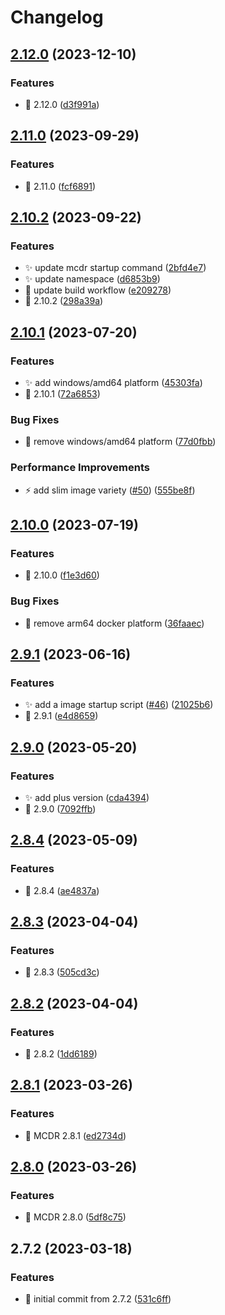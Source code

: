 # Changelog

## [2.12.0](https://github.com/MCDReforged-Towhee-Community/MCDReforged-Docker/compare/v2.11.0...v2.12.0) (2023-12-10)


### Features

* 🔖 2.12.0 ([d3f991a](https://github.com/MCDReforged-Towhee-Community/MCDReforged-Docker/commit/d3f991a71fbc317ada843a7f8d6dc4900c114162))

## [2.11.0](https://github.com/MCDReforged-Towhee-Community/MCDReforged-Docker/compare/v2.10.2...v2.11.0) (2023-09-29)


### Features

* 🔖 2.11.0 ([fcf6891](https://github.com/MCDReforged-Towhee-Community/MCDReforged-Docker/commit/fcf68918f5ec4c5304bdc34a0dbe65ebbeddd7d2))

## [2.10.2](https://github.com/MCDReforged-Towhee-Community/MCDReforged-Docker/compare/v2.10.1...v2.10.2) (2023-09-22)


### Features

* ✨ update mcdr startup command ([2bfd4e7](https://github.com/MCDReforged-Towhee-Community/MCDReforged-Docker/commit/2bfd4e7dc6578c7320456bd7bf6392a03e9c9be5))
* ✨ update namespace ([d6853b9](https://github.com/MCDReforged-Towhee-Community/MCDReforged-Docker/commit/d6853b9d2acea3702ee3b9cd4c7aeaf5332f5379))
* 👷 update build workflow ([e209278](https://github.com/MCDReforged-Towhee-Community/MCDReforged-Docker/commit/e209278d4f84f18fc8600f73fdec017681740ab3))
* 🔖 2.10.2 ([298a39a](https://github.com/MCDReforged-Towhee-Community/MCDReforged-Docker/commit/298a39a9807d272391e831b7af6dbfebb32acc03))

## [2.10.1](https://github.com/MCDReforged/MCDReforged-Docker/compare/v2.10.0...v2.10.1) (2023-07-20)


### Features

* ✨ add windows/amd64 platform ([45303fa](https://github.com/MCDReforged/MCDReforged-Docker/commit/45303fa34e8682edee9ffdbb03a2dc0209000133))
* 🔖 2.10.1 ([72a6853](https://github.com/MCDReforged/MCDReforged-Docker/commit/72a68539bdec0d980cdf76384ba297199f8a6ef2))


### Bug Fixes

* 🐛 remove windows/amd64 platform ([77d0fbb](https://github.com/MCDReforged/MCDReforged-Docker/commit/77d0fbb2e18e2eb28546d3418fefc48c332ba869))


### Performance Improvements

* ⚡️ add slim image variety ([#50](https://github.com/MCDReforged/MCDReforged-Docker/issues/50)) ([555be8f](https://github.com/MCDReforged/MCDReforged-Docker/commit/555be8f86de0535758588b2e1aafc714637d6adf))

## [2.10.0](https://github.com/MCDReforged/MCDReforged-Docker/compare/v2.9.1...v2.10.0) (2023-07-19)


### Features

* 🔖 2.10.0 ([f1e3d60](https://github.com/MCDReforged/MCDReforged-Docker/commit/f1e3d6099738185dc411b0ecbaa0ff6f45f40041))


### Bug Fixes

* 🐛 remove arm64 docker platform ([36faaec](https://github.com/MCDReforged/MCDReforged-Docker/commit/36faaec221c9a092da81a785e1671acfe64f0998))

## [2.9.1](https://github.com/MCDReforged/MCDReforged-Docker/compare/v2.9.0...v2.9.1) (2023-06-16)


### Features

* ✨ add a image startup script ([#46](https://github.com/MCDReforged/MCDReforged-Docker/issues/46)) ([21025b6](https://github.com/MCDReforged/MCDReforged-Docker/commit/21025b65fb657867c3eca8eb5948228b48e7abc7))
* 🔖 2.9.1 ([e4d8659](https://github.com/MCDReforged/MCDReforged-Docker/commit/e4d8659efea9d2363808a39f5efc08b4ec2325c1))

## [2.9.0](https://github.com/MCDReforged/MCDReforged-Docker/compare/v2.8.4...v2.9.0) (2023-05-20)


### Features

* ✨ add plus version ([cda4394](https://github.com/MCDReforged/MCDReforged-Docker/commit/cda43941bb0aaf92df52a3c504772b9df19f81cc))
* 🔖 2.9.0 ([7092ffb](https://github.com/MCDReforged/MCDReforged-Docker/commit/7092ffbfb0d7d4168c8e879e92e3c7335cb92bc8))

## [2.8.4](https://github.com/MCDReforged/MCDReforged-Docker/compare/v2.8.3...v2.8.4) (2023-05-09)


### Features

* 🔖 2.8.4 ([ae4837a](https://github.com/MCDReforged/MCDReforged-Docker/commit/ae4837aea279bb81fc6f9ca2f3ef4731911090b1))

## [2.8.3](https://github.com/MCDReforged/MCDReforged-Docker/compare/v2.8.2...v2.8.3) (2023-04-04)


### Features

* 🔖 2.8.3 ([505cd3c](https://github.com/MCDReforged/MCDReforged-Docker/commit/505cd3ca3aedc07b125d89a62f8edcd820049c50))

## [2.8.2](https://github.com/MCDReforged/MCDReforged-Docker/compare/v2.8.1...v2.8.2) (2023-04-04)


### Features

* 🔖 2.8.2 ([1dd6189](https://github.com/MCDReforged/MCDReforged-Docker/commit/1dd6189df55e427993d603fb0a2075e87fdf6981))

## [2.8.1](https://github.com/MCDReforged/MCDReforged-Docker/compare/v2.8.0...v2.8.1) (2023-03-26)


### Features

* 🔖 MCDR 2.8.1 ([ed2734d](https://github.com/MCDReforged/MCDReforged-Docker/commit/ed2734d4764f6a054d3363c5f91505cdd38c9d70))

## [2.8.0](https://github.com/MCDReforged/MCDReforged-Docker/compare/v2.7.2...v2.8.0) (2023-03-26)


### Features

* 🔖 MCDR 2.8.0 ([5df8c75](https://github.com/MCDReforged/MCDReforged-Docker/commit/5df8c75639091506542c343777135db8e11f9e2d))

## 2.7.2 (2023-03-18)


### Features

* 🎉 initial commit from 2.7.2 ([531c6ff](https://github.com/MCDReforged/MCDReforged-Docker/commit/531c6fff07d2572fe15b36497ed7028185f59699))
